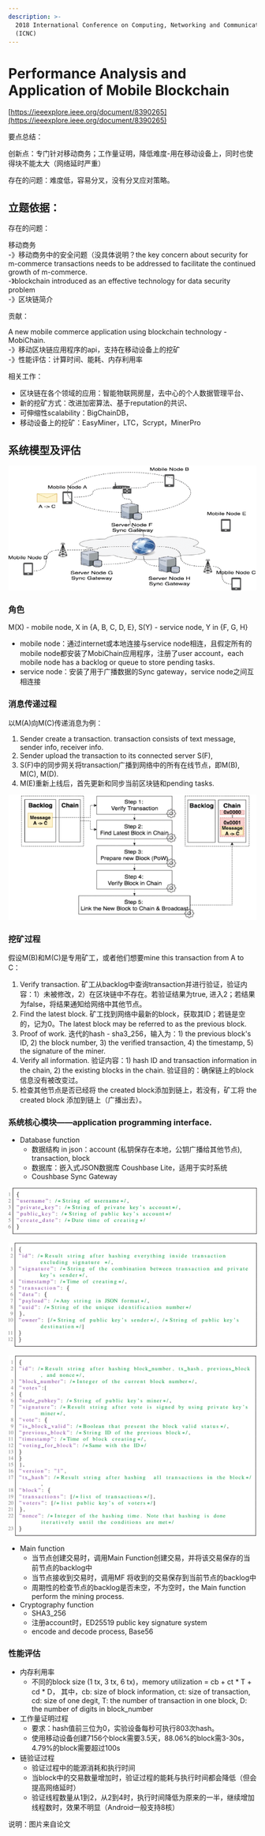 ```yaml
---
description: >-
  2018 International Conference on Computing, Networking and Communications
  (ICNC)
---
```


# Performance Analysis and Application of Mobile Blockchain

[https://ieeexplore.ieee.org/document/8390265](https://ieeexplore.ieee.org/document/8390265)

要点总结：

创新点：专门针对移动商务；工作量证明，降低难度-用在移动设备上，同时也使得块不能太大（网络延时严重）

存在的问题：难度低，容易分叉，没有分叉应对策略。

## 立题依据：

存在的问题：

移动商务   
 -》移动商务中的安全问题（没具体说明？the key concern about security for m-commerce transactions needs to be addressed to facilitate the continued growth of m-commerce.  
 -》blockchain introduced as an effective technology for data security problem   
        -》区块链简介

贡献：

A new mobile commerce application using blockchain technology - MobiChain.  
-》移动区块链应用程序的api，支持在移动设备上的挖矿  
-》性能评估：计算时间、能耗、内存利用率

相关工作：

* 区块链在各个领域的应用：智能物联网房屋，去中心的个人数据管理平台、
* 新的挖矿方式：改进加密算法、基于reputation的共识、
* 可伸缩性scalability：BigChainDB，
* 移动设备上的挖矿：EasyMiner，LTC，Scrypt，MinerPro

## 系统模型及评估

![MobiChain&#x7CFB;&#x7EDF;&#x6A21;&#x578B;](../.gitbook/assets/image%20%285%29.png)

### 角色

M\(X\) - mobile node, X in {A, B, C, D, E}, S\(Y\) - service node, Y in {F, G, H}

* mobile node：通过internet或本地连接与service node相连，且假定所有的mobile node都安装了MobiChain应用程序，注册了user account，each mobile node has a backlog or queue to store pending tasks.
* service node：安装了用于广播数据的Sync gateway，service node之间互相连接

### 消息传递过程

以M\(A\)向M\(C\)传递消息为例：

1. Sender  create a transaction. transaction consists of text message, sender info, receiver info.
2. Sender upload the transaction to its connected server S\(F\),
3. S\(F\)中的同步网关将transaction广播到网络中的所有在线节点，即M\(B\), M\(C\), M\(D\).
4. M\(E\)重新上线后，首先更新和同步当前区块链和pending tasks.

![mining process](../.gitbook/assets/image%20%288%29.png)

### 挖矿过程

假设M\(B\)和M\(C\)是专用矿工，或者他们想要mine this transaction from A to C：

1. Verify transaction. 矿工从backlog中查询transaction并进行验证，验证内容：1）未被修改，2）在区块链中不存在。若验证结果为true, 进入2；若结果为false，将结果通知给网络中其他节点。
2. Find the latest block. 矿工找到网络中最新的block，获取其ID；若链是空的，记为0。The latest block may be referred to as the previous block.
3. Proof of work. 迭代的hash - sha3\_256，输入为：1\) the previous block's ID, 2\) the block number, 3\) the verified transaction, 4\) the timestamp, 5\) the signature of the miner.
4. Verify all information. 验证内容：1\) hash ID and transaction information in the chain, 2\) the existing blocks in the chain. 验证目的：确保链上的block信息没有被改变过。
5. 检查其他节点是否已经将 the created block添加到链上，若没有，矿工将 the created block 添加到链上（广播出去）。

### 系统核心模块——application programming interface.

* Database function
  * 数据结构 in json：account \(私钥保存在本地，公钥广播给其他节点\),  transaction, block
  * 数据库：嵌入式JSON数据库 Coushbase Lite，适用于实时系统
  * Coushbase Sync Gateway

![account&#x7684;&#x6570;&#x636E;&#x7ED3;&#x6784;](../.gitbook/assets/image%20%2827%29.png)

![transaction&#x7684;&#x6570;&#x636E;&#x7ED3;&#x6784;](../.gitbook/assets/image%20%2820%29.png)

![block&#x7684;&#x6570;&#x636E;&#x7ED3;&#x6784;](../.gitbook/assets/image%20%282%29.png)

* Main function
  * 当节点创建交易时，调用Main Function创建交易，并将该交易保存的当前节点的backlog中
  * 当节点接收到交易时，调用MF 将收到的交易保存到当前节点的backlog中
  * 周期性的检查节点的backlog是否未空，不为空时，the Main function perform the mining process.
* Cryptography function
  *  SHA3\_256
  * 注册account时，ED25519 public key signature system
  * encode and decode process, Base56

### 性能评估

* 内存利用率
  * 不同的block size \(1 tx, 3 tx, 6 tx\)，memory utilization = cb + ct \* T + cd \* D， 其中，cb: size of block information, ct: size of transaction, cd: size of one degit, T: the number of transaction in one block, D: the number of digits in block\_number
* 工作量证明过程
  * 要求：hash值前三位为0，实验设备每秒可执行803次hash。
  * 使用移动设备创建7156个block需要3.5天，88.06%的block需3-30s，4.79%的block需要超过100s
* 链验证过程
  * 验证过程中的能源消耗和执行时间
  * 当block中的交易数量增加时，验证过程的能耗与执行时间都会降低（但会提高网络延时）
  * 验证线程数量从1到2，从2到4时，执行时间降低为原来的一半，继续增加线程数时，效果不明显（Android一般支持8核）



说明：图片来自论文

